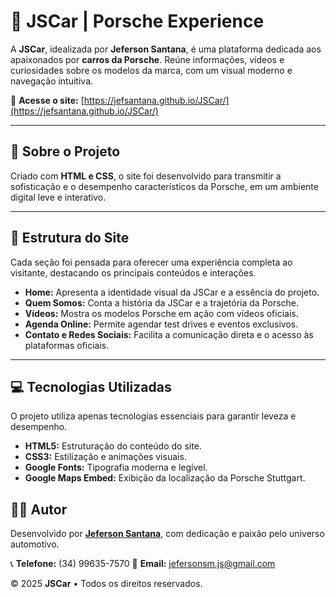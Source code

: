 # 🚗 JSCar | Porsche Experience

A **JSCar**, idealizada por **Jeferson Santana**, é uma plataforma dedicada aos apaixonados por **carros da Porsche**.
Reúne informações, vídeos e curiosidades sobre os modelos da marca, com um visual moderno e navegação intuitiva.

🔗 **Acesse o site:** [https://jefsantana.github.io/JSCar/](https://jefsantana.github.io/JSCar/)

---

## 🏁 Sobre o Projeto

Criado com **HTML e CSS**, o site foi desenvolvido para transmitir a sofisticação e o desempenho característicos da Porsche, em um ambiente digital leve e interativo.

---

## 📄 Estrutura do Site

Cada seção foi pensada para oferecer uma experiência completa ao visitante, destacando os principais conteúdos e interações.

* **Home:** Apresenta a identidade visual da JSCar e a essência do projeto.
* **Quem Somos:** Conta a história da JSCar e a trajetória da Porsche.
* **Vídeos:** Mostra os modelos Porsche em ação com vídeos oficiais.
* **Agenda Online:** Permite agendar test drives e eventos exclusivos.
* **Contato e Redes Sociais:** Facilita a comunicação direta e o acesso às plataformas oficiais.

---

## 💻 Tecnologias Utilizadas

O projeto utiliza apenas tecnologias essenciais para garantir leveza e desempenho.

* **HTML5:** Estruturação do conteúdo do site.
* **CSS3:** Estilização e animações visuais.
* **Google Fonts:** Tipografia moderna e legível.
* **Google Maps Embed:** Exibição da localização da Porsche Stuttgart.




## 👨‍💻 Autor

Desenvolvido por **[Jeferson Santana](https://www.linkedin.com/in/jeferson-santana-machado/)**, com dedicação e paixão pelo universo automotivo.

📞 **Telefone:** (34) 99635-7570
📧 **Email:** [jefersonsm.js@gmail.com](mailto:jefersonsm.js@gmail.com)

© 2025 **JSCar** • Todos os direitos reservados.


